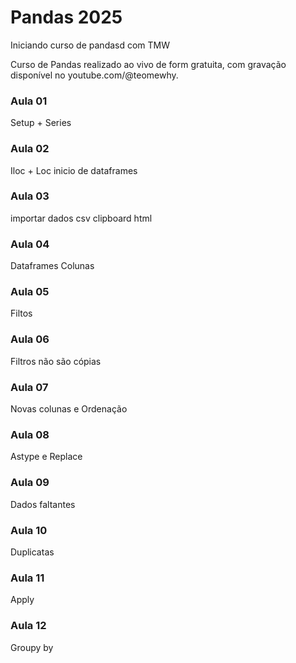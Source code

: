 # Pandas 2025
Iniciando curso de pandasd com TMW

Curso de Pandas realizado ao vivo de form gratuita, com gravação disponível no youtube.com/@teomewhy.

### Aula 01
Setup + Series

### Aula 02
Iloc + Loc
inicio de dataframes

### Aula 03 
importar dados
csv
clipboard
html

### Aula 04
Dataframes
Colunas

### Aula 05
Filtos

### Aula 06
Filtros não são cópias

### Aula 07
Novas colunas e Ordenação

### Aula 08
Astype e Replace

### Aula 09
Dados faltantes

### Aula 10
Duplicatas

### Aula 11
Apply

### Aula 12
Groupy by